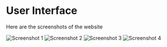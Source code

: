 # User Interface

Here are the screenshots of the website


![Screenshot 1](https://github.com/user-attachments/assets/35b68ba8-76d4-40c3-9944-ecd92daecd93)
![Screenshot 2](https://github.com/user-attachments/assets/35f2aa1d-a4e6-4b33-be75-a10a697ebd03)
![Screenshot 3](https://github.com/user-attachments/assets/58cc07db-d0c2-4ec2-8940-03c920bb7581)
![Screenshot 4](https://github.com/user-attachments/assets/24b397a8-254c-4e79-a74f-cd3aca977622)
